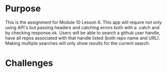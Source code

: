 # Purpose

This is the assignment for Module 10 Lesson 6. This app will require not only using API's but passing headers and catching errors both with a .catch and by checking response.ok.
Users will be able to search a github user handle, have all repos associated with that handle listed (both repo name and URL). Making multiple searches will only show results for the current search.

# Challenges
